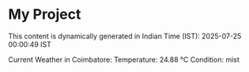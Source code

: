 # My Project

This content is dynamically generated in Indian Time (IST): 2025-07-25 00:00:49 IST


Current Weather in Coimbatore:
Temperature: 24.88 °C
Condition: mist
